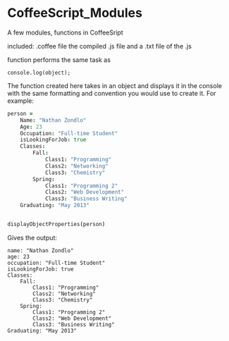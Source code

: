 CoffeeScript_Modules
====================

A few modules, functions in CoffeeSript

included:
	.coffee file
	the compiled .js file
	and a .txt file of the .js
	
function performs the same task as

```
console.log(object);
```

The function created here takes in an object and displays it in the console with the same formatting and convention
you would use to create it. For example:
```coffeescript
person =
	Name: "Nathan Zondlo"
	Age: 23
	Occupation: "Full-time Student"
	isLookingForJob: true
	Classes:
		Fall:
			Class1: "Programming"
			Class2: "Networking"
			Class3: "Chemistry"
		Spring:
			Class1: "Programming 2"
			Class2: "Web Development"
			Class3: "Business Writing"
	Graduating: "May 2013"


displayObjectProperties(person)
```
Gives the output:

```
name: "Nathan Zondlo"
age: 23
occupation: "Full-time Student"
isLookingForJob: true
Classes:
	Fall:
		Class1: "Programming"
		Class2: "Networking"
		Class3: "Chemistry"
	Spring:
		Class1: "Programming 2"
		Class2: "Web Development"
		Class3: "Business Writing"
Graduating: "May 2013"
```  
  



